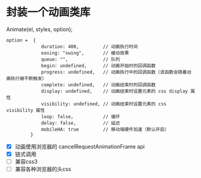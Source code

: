 # 封装一个动画类库

Animate(el, styles, option);

    option =  {
                 duration: 400,         // 动画执行时间
                 easing: "swing",       // 缓动效果
                 queue: "",             // 队列
                 begin: undefined,      // 动画开始时的回调函数
                 progress: undefined,   // 动画执行中的回调函数（该函数会随着动画执行被不断触发）
                 complete: undefined,   // 动画结束时的回调函数
                 display: undefined,    // 动画结束时设置元素的 css display 属性
                 visibility: undefined, // 动画结束时设置元素的 css visibility 属性
                 loop: false,           // 循环
                 delay: false,          // 延迟
                 mobileHA: true         // 移动端硬件加速（默认开启）
             }


* [x] 动画使用浏览器的 cancelRequestAnimationFrame api
* [x] 链式调用
* [ ] 兼容css3
* [ ] 兼容各种浏览器的头css
